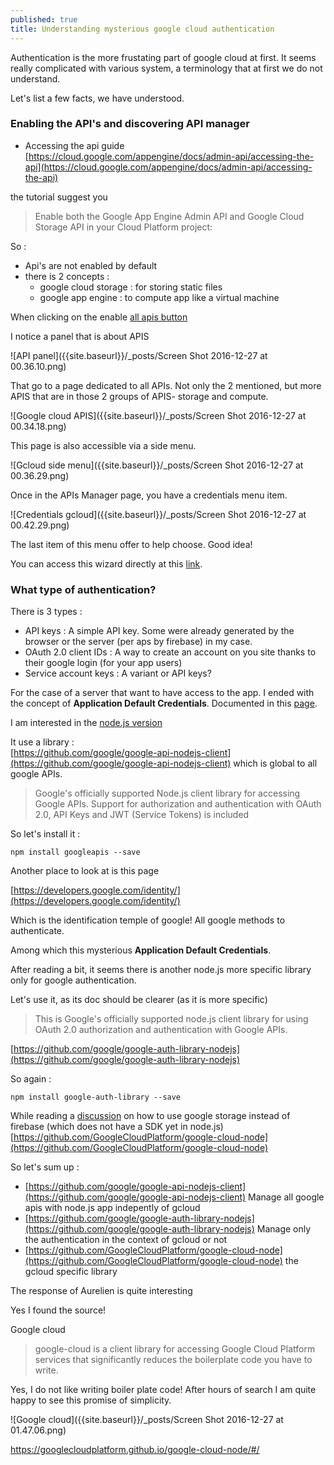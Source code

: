 ```yaml
---
published: true
title: Understanding mysterious google cloud authentication
---
```


Authentication is the more frustating part of google cloud at first. 
It seems really complicated with various system, a terminology that at first we do not understand. 

Let's list a few facts, we have understood. 

### Enabling the API's and discovering API manager

* Accessing  the api guide [https://cloud.google.com/appengine/docs/admin-api/accessing-the-api](https://cloud.google.com/appengine/docs/admin-api/accessing-the-api)

the tutorial suggest you 
> Enable both the Google App Engine Admin API and Google Cloud Storage API in your Cloud Platform project:

So : 
* Api's are not enabled by default
* there is 2 concepts : 
   * google cloud storage : for storing static files
   * google app engine : to compute app like a virtual machine
   
When clicking on the enable [all apis  button](https://console.cloud.google.com/flows/enableapi?apiid=appengine,storage_component) 

I notice a panel that is about APIS

![API panel]({{site.baseurl}}/_posts/Screen Shot 2016-12-27 at 00.36.10.png)

That go to a page dedicated to all APIs. Not only the 2 mentioned, but more APIS that are in those 2 groups of APIS- storage and compute.

![Google cloud APIS]({{site.baseurl}}/_posts/Screen Shot 2016-12-27 at 00.34.18.png)

This page is also accessible via a side menu. 

![Gcloud side menu]({{site.baseurl}}/_posts/Screen Shot 2016-12-27 at 00.36.29.png)

Once in the APIs Manager page, you have a credentials menu item.

![Credentials gcloud]({{site.baseurl}}/_posts/Screen Shot 2016-12-27 at 00.42.29.png)

The last item of this menu offer to help choose. Good idea!

You can access this wizard directly at this [link](https://console.cloud.google.com/apis/credentials/wizard).


### What type of authentication? 

There is 3 types : 

* API keys : A simple  API key. Some were already generated by the browser or the server (per aps by firebase) in my case. 
* OAuth 2.0 client IDs : A way to create an account on you site thanks to their google login (for your app users) 
* Service account keys : A variant or API keys?


For the case of a server that want to have access to the app.
I ended with the concept of **Application Default Credentials**.
Documented in this [page](https://developers.google.com/identity/protocols/application-default-credentials?hl=en_US).

I am interested in the [node.js version](https://developers.google.com/identity/protocols/application-default-credentials#callingnode) 

It use a library :   
[https://github.com/google/google-api-nodejs-client](https://github.com/google/google-api-nodejs-client) which is global to all google APIs.

> Google's officially supported Node.js client library for accessing Google APIs. Support for authorization and authentication with OAuth 2.0, API Keys and JWT (Service Tokens) is included

So let's install it : 

`npm install googleapis --save`

Another place to look at is this page 

[https://developers.google.com/identity/](https://developers.google.com/identity/)

Which is the identification temple of google!
All google methods to authenticate. 

Among which this mysterious **Application Default Credentials**.

After reading a bit, it seems there is another node.js more specific library only for google authentication. 

Let's use it, as its doc should be clearer (as it is more specific) 

> This is Google's officially supported node.js client library for using OAuth 2.0 authorization and authentication with Google APIs.

[https://github.com/google/google-auth-library-nodejs](https://github.com/google/google-auth-library-nodejs)

So again :

`npm install google-auth-library --save`


While reading a [discussion](https://groups.google.com/forum/#!topic/firebase-talk/13kBF0PpmQA) on how to use google storage instead of firebase (which does not have a SDK yet in node.js) 
[https://github.com/GoogleCloudPlatform/google-cloud-node](https://github.com/GoogleCloudPlatform/google-cloud-node)

So let's sum up : 

* [https://github.com/google/google-api-nodejs-client](https://github.com/google/google-api-nodejs-client) Manage all google apis with node.js app indepently of gcloud
* [https://github.com/google/google-auth-library-nodejs](https://github.com/google/google-auth-library-nodejs) Manage only the authentication in the  context of gcloud or not 
* [https://github.com/GoogleCloudPlatform/google-cloud-node](https://github.com/GoogleCloudPlatform/google-cloud-node) the gcloud specific library 

The response of Aurelien is quite interesting 

<script src="https://gist.github.com/sinsunsan/2bec4f3970057fb2db3cd04fda6dbca1.js"></script>

Yes I found the source! 

Google cloud 
> google-cloud is a client library for accessing Google Cloud Platform services that significantly reduces the boilerplate code you have to write. 

Yes, I do not like writing boiler plate code! After hours of search I am quite happy to see this promise of simplicity.

![Google cloud]({{site.baseurl}}/_posts/Screen Shot 2016-12-27 at 01.47.06.png)

https://googlecloudplatform.github.io/google-cloud-node/#/


